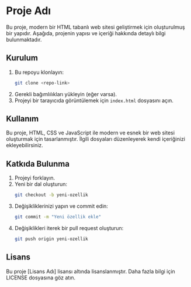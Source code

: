 # Proje Adı

Bu proje, modern bir HTML tabanlı web sitesi geliştirmek için oluşturulmuş bir yapıdır. Aşağıda, projenin yapısı ve içeriği hakkında detaylı bilgi bulunmaktadır.

## Kurulum

1. Bu repoyu klonlayın:
   ```bash
   git clone <repo-link>
   ```
2. Gerekli bağımlılıkları yükleyin (eğer varsa).
3. Projeyi bir tarayıcıda görüntülemek için `index.html` dosyasını açın.

## Kullanım

Bu proje, HTML, CSS ve JavaScript ile modern ve esnek bir web sitesi oluşturmak için tasarlanmıştır. İlgili dosyaları düzenleyerek kendi içeriğinizi ekleyebilirsiniz.

## Katkıda Bulunma

1. Projeyi forklayın.
2. Yeni bir dal oluşturun:
   ```bash
   git checkout -b yeni-ozellik
   ```
3. Değişikliklerinizi yapın ve commit edin:
   ```bash
   git commit -m "Yeni özellik ekle"
   ```
4. Değişiklikleri iterek bir pull request oluşturun:
   ```bash
   git push origin yeni-ozellik
   ```

## Lisans

Bu proje [Lisans Adı] lisansı altında lisanslanmıştır. Daha fazla bilgi için LICENSE dosyasına göz atın.
